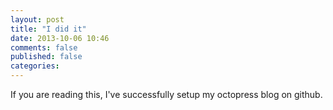 ```yaml
---
layout: post
title: "I did it"
date: 2013-10-06 10:46
comments: false
published: false
categories: 
---
```


If you are reading this, I've successfully setup my octopress blog on github.
